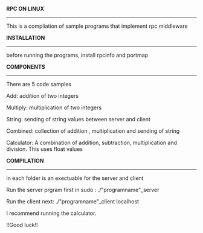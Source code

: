 **RPC ON LINUX**
**************************************************************

This is a compliation of sample programs that implement rpc middleware


**INSTALLATION**
**************************************************************

before running the programs, install rpcinfo and portmap


**COMPONENTS**
**************************************************************

There are 5 code samples

Add: addition of two integers

Multiply:  multiplication of two integers

String: sending of string values between server and client

Combined: collection of addition , multiplication and sending of string

Calculator: A combination of addition, subtraction, multiplication and division. This uses float values


**COMPILATION**
**************************************************************

in each folder is an exectuable for the server and client

Run the server prgram first in sudo : ./"programname"_server

Run the client next:  ./"programname"_client localhost

I recommend running the calculator.

!!Good luck!!



